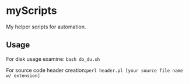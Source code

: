 # myScripts
My helper scripts for automation. 

## Usage
For disk usage examine: `bash do_du.sh`

For source code header creation:`perl header.pl [your source file name w/ extension]` 
